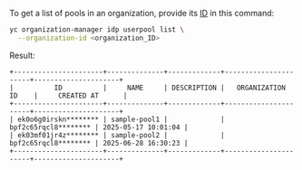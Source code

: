 To get a list of pools in an organization, provide its [ID](../../organization/operations/organization-get-id.md) in this command:

```bash
yc organization-manager idp userpool list \
  --organization-id <organization_ID>
```

Result:

```text
+----------------------+--------------+-------------+----------------------+---------------------+
|          ID          |     NAME     | DESCRIPTION |   ORGANIZATION ID    |     CREATED AT      |
+----------------------+--------------+-------------+----------------------+---------------------+
| ek0o6g0irskn******** | sample-pool1 |             | bpf2c65rqcl8******** | 2025-05-17 10:01:04 |
| ek03mf01jr4z******** | sample-pool2 |             | bpf2c65rqcl8******** | 2025-06-28 16:30:23 |
+----------------------+--------------+-------------+----------------------+---------------------+
```